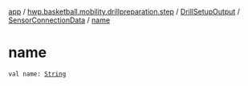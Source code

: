 [app](../../../index.md) / [hwp.basketball.mobility.drillpreparation.step](../../index.md) / [DrillSetupOutput](../index.md) / [SensorConnectionData](index.md) / [name](.)

# name

`val name: `[`String`](https://kotlinlang.org/api/latest/jvm/stdlib/kotlin/-string/index.html)